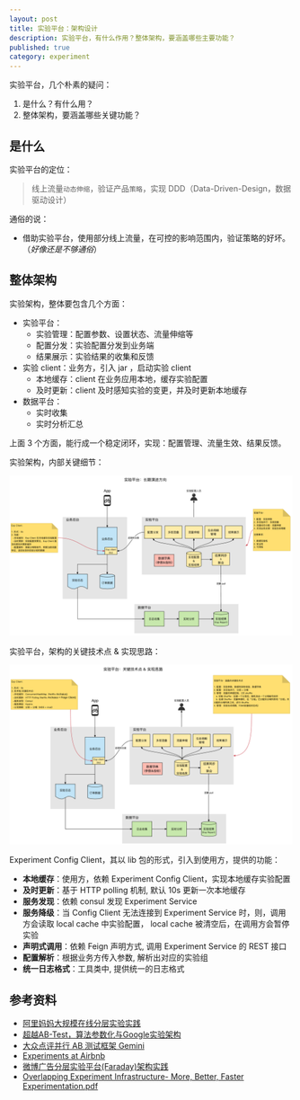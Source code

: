 ```yaml
---
layout: post
title: 实验平台：架构设计
description: 实验平台，有什么作用？整体架构，要涵盖哪些主要功能？
published: true
category: experiment
---
```


实验平台，几个朴素的疑问：

1. 是什么？有什么用？
2. 整体架构，要涵盖哪些关键功能？

## 是什么

实验平台的定位：

> 线上流量`动态伸缩`，验证产品`策略`，实现 DDD（Data-Driven-Design，数据驱动设计）

通俗的说：

* 借助实验平台，使用部分线上流量，在可控的影响范围内，验证策略的好坏。（*好像还是不够通俗*）

## 整体架构

实验架构，整体要包含几个方面：

* 实验平台：
	* 实验管理：配置参数、设置状态、流量伸缩等
	* 配置分发：实验配置分发到业务端
	* 结果展示：实验结果的收集和反馈
* 实验 client：业务方，引入 jar ，启动实验 client
	* 本地缓存：client 在业务应用本地，缓存实验配置
	* 及时更新：client 及时感知实验的变更，并及时更新本地缓存
* 数据平台：
	* 实时收集
	* 实时分析汇总

上面 3 个方面，能行成一个稳定闭环，实现：配置管理、流量生效、结果反馈。

实验架构，内部关键细节：

![](/images/experiment-series/experiment-series-framework.png)

实验平台，架构的关键技术点 & 实现思路：

![](/images/experiment-series/details-of-framework.png)



Experiment Config Client，其以 lib 包的形式，引入到使用方，提供的功能：

* **本地缓存**：使用方，依赖 Experiment Config Client，实现本地缓存实验配置
* **及时更新**：基于 HTTP polling 机制, 默认 10s 更新一次本地缓存
* **服务发现**：依赖 consul 发现 Experiment Service 
* **服务降级**：当 Config Client 无法连接到 Experiment Service 时，则，调用方会读取 local cache 中实验配置， local cache 被清空后，在调用方会暂停实验
* **声明式调用**：依赖 Feign 声明方式, 调用 Experiment Service  的 REST 接口
* **配置解析**：根据业务方传入参数, 解析出对应的实验组
* **统一日志格式**：工具类中, 提供统一的日志格式

## 参考资料

* [阿里妈妈大规模在线分层实验实践](http://www.infoq.com/cn/articles/alimama-large-scale-online-hierarchical-experiment)
* [超越AB-Test，算法参数化与Google实验架构](http://www.weiot.net/article-4661-1.html)
* [大众点评并行 AB 测试框架 Gemini](http://www.csdn.net/article/2015-03-24/2824303)
* [Experiments at Airbnb](https://medium.com/airbnb-engineering/experiments-at-airbnb-e2db3abf39e7)
* [微博广告分层实验平台(Faraday)架构实践](http://www.infoq.com/cn/articles/weibo-ad-layered-experiment-platform-faraday)
* [Overlapping Experiment Infrastructure- More, Better, Faster Experimentation.pdf](https://static.googleusercontent.com/media/research.google.com/zh-CN//pubs/archive/36500.pdf)










































[NingG]:    http://ningg.github.com  "NingG"










